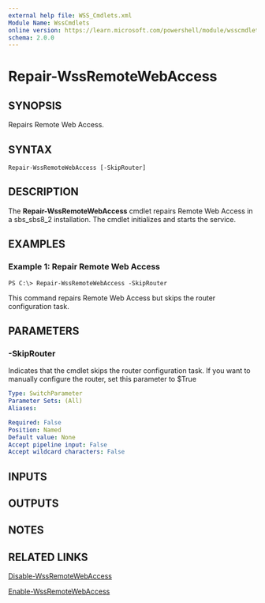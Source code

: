 ```yaml
---
external help file: WSS_Cmdlets.xml
Module Name: WssCmdlets
online version: https://learn.microsoft.com/powershell/module/wsscmdlets/repair-wssremotewebaccess?view=windowsserver2012-ps&wt.mc_id=ps-gethelp
schema: 2.0.0
---
```


# Repair-WssRemoteWebAccess

## SYNOPSIS
Repairs Remote Web Access.

## SYNTAX

```
Repair-WssRemoteWebAccess [-SkipRouter]
```

## DESCRIPTION
The **Repair-WssRemoteWebAccess** cmdlet repairs Remote Web Access in a sbs_sbs8_2 installation.
The cmdlet initializes and starts the service.

## EXAMPLES

### Example 1: Repair Remote Web Access
```
PS C:\> Repair-WssRemoteWebAccess -SkipRouter
```

This command repairs Remote Web Access but skips the router configuration task.

## PARAMETERS

### -SkipRouter
Indicates that the cmdlet skips the router configuration task.
If you want to manually configure the router, set this parameter to $True

```yaml
Type: SwitchParameter
Parameter Sets: (All)
Aliases: 

Required: False
Position: Named
Default value: None
Accept pipeline input: False
Accept wildcard characters: False
```

## INPUTS

## OUTPUTS

## NOTES

## RELATED LINKS

[Disable-WssRemoteWebAccess](./Disable-WssRemoteWebAccess.md)

[Enable-WssRemoteWebAccess](./Enable-WssRemoteWebAccess.md)



